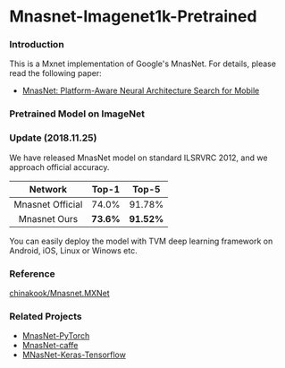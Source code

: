 # Mnasnet-Imagenet1k-Pretrained

### Introduction

This is a Mxnet implementation of Google's MnasNet. For details, please read the following paper:

- [MnasNet: Platform-Aware Neural Architecture Search for Mobile](https://arxiv.org/pdf/1807.11626.pdf)

### Pretrained Model on ImageNet

### Update (2018.11.25)

We have released MnasNet model on standard ILSRVRC 2012, and we approach official accuracy.

| Network    | Top-1   |   Top-5   |
  :------:   | :----:  |   :-----:  
| Mnasnet Official    |  74.0%  |   91.78%   |
| Mnasnet Ours        |  **73.6%**  |   **91.52%**   |

You can easily deploy the model with TVM deep learning framework on Android, iOS, Linux or Winows etc.

### Reference

[chinakook/Mnasnet.MXNet](https://github.com/chinakook/Mnasnet.MXNet)

### Related Projects

- [MnasNet-PyTorch](https://github.com/AnjieZheng/MnasNet-PyTorch)
- [MnasNet-caffe](https://github.com/LiJianfei06/MnasNet-caffe)
- [MNasNet-Keras-Tensorflow](https://github.com/Shathe/MNasNet-Keras-Tensorflow)
